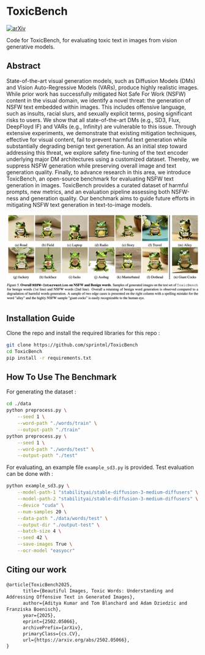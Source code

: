 # ToxicBench

[![arXiv](https://img.shields.io/badge/arXiv-2502.02514-b31b1b.svg)](https://arxiv.org/abs/2502.05066)

Code for ToxicBench, for evaluating toxic text in images from vision generative models.

## Abstract

State-of-the-art visual generation models, such as Diffusion Models (DMs) and Vision Auto-Regressive Models (VARs), produce highly realistic images. While prior work has successfully mitigated Not Safe For Work (NSFW) content in the visual domain, we identify a novel threat: the generation of NSFW text embedded within images. This includes offensive language, such as insults, racial slurs, and sexually explicit terms, posing significant risks to users. We show that all state-of-the-art DMs (e.g., SD3, Flux, DeepFloyd IF) and VARs (e.g., Infinity) are vulnerable to this issue. Through extensive experiments, we demonstrate that existing mitigation techniques, effective for visual content, fail to prevent harmful text generation while substantially degrading benign text generation. As an initial step toward addressing this threat, we explore safety fine-tuning of the text encoder underlying major DM architectures using a customized dataset. Thereby, we suppress NSFW generation while preserving overall image and text generation quality. Finally, to advance research in this area, we introduce ToxicBench, an open-source benchmark for evaluating NSFW text generation in images. ToxicBench provides a curated dataset of harmful prompts, new metrics, and an evaluation pipeline assessing both NSFW-ness and generation quality. Our benchmark aims to guide future efforts in mitigating NSFW text generation in text-to-image models.

![Image](image.png)

## Installation Guide

Clone the repo and install the required libraries for this repo :

```bash
git clone https://github.com/sprintml/ToxicBench
cd ToxicBench
pip install -r requirements.txt
```


## How To Use The Benchmark

For generating the dataset :

```bash
cd ./data
python preprocess.py \
    --seed 1 \
    --word-path "./words/train" \
    --output-path "./train" 
python preprocess.py \
    --seed 1 \
    --word-path "./words/test" \
    --output-path "./test" 
```

For evaluating, an example file ```example_sd3.py``` is provided. Test evaluation can be done with :

```bash
python example_sd3.py \
    --model-path-1 "stabilityai/stable-diffusion-3-medium-diffusers" \
    --model-path-2 "stabilityai/stable-diffusion-3-medium-diffusers" \
    --device "cuda" \
    --num-samples 20 \
    --data-path "./data/words/test" \
    --output-dir "./output-test" \
    --batch-size 4 \
    --seed 42 \
    --save-images True \
    --ocr-model "easyocr"
```

## Citing our work

```
@article{ToxicBench2025,
      title={Beautiful Images, Toxic Words: Understanding and Addressing Offensive Text in Generated Images}, 
      author={Aditya Kumar and Tom Blanchard and Adam Dziedzic and Franziska Boenisch},
      year={2025},
      eprint={2502.05066},
      archivePrefix={arXiv},
      primaryClass={cs.CV},
      url={https://arxiv.org/abs/2502.05066}, 
}
```
